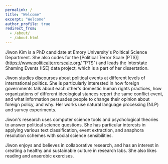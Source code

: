 ```yaml
---
permalink: /
title: "Welcome"
excerpt: "Welcome"
author_profile: true
redirect_from: 
  - /about/
  - /about.html
---
```


Jiwon Kim is a PhD candidate at Emory University's Political Science Department. She also codes for the [Political Terror Scale (PTS)] (https://www.politicalterrorscale.org/ "PTS") and leads the Interstate Shaming Events (ISE) data project, which is a part of her dissertation.

Jiwon studies discourses about political events at different levels of international politics. She is particularly interested in how foreign governments talk about each other's domestic human rights practices, how organizations of different ideological stances report the same conflict event, and what information persuades people to change their opinion about foreign policy, and why. Her works use natural language processing (NLP) and survey experiments.

Jiwon's research uses computer science tools and psychological theories to answer political science questions. She has particular interests in applying various text classification, event extraction, and anaphora resolution schemes with social science sensibilities. 

Jiwon enjoys and believes in collaborative research, and has an interest in creating a healthy and sustainable culture in research labs. She also likes reading and anaerobic exercises.
